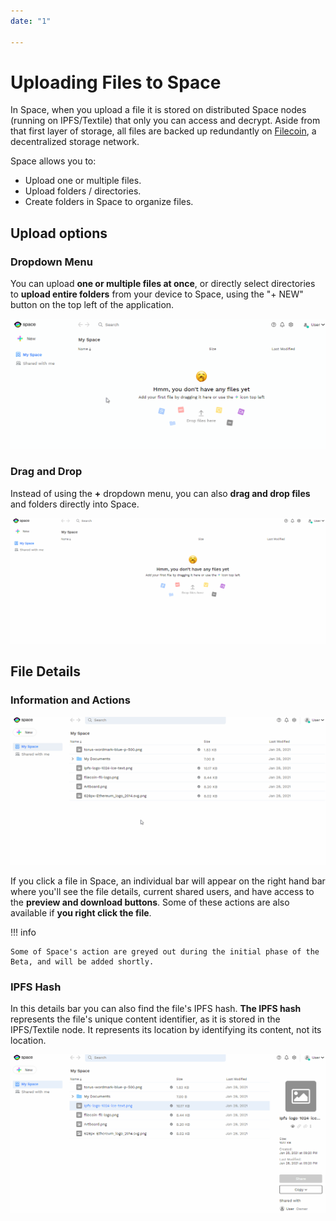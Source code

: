 ```yaml
---
date: "1"

---
```

<script>
  window.intercomSettings = {
    app_id: "ywevvpcu"
  };
</script>

<script>
// We pre-filled your app ID in the widget URL: 'https://widget.intercom.io/widget/ywevvpcu'
(function(){var w=window;var ic=w.Intercom;if(typeof ic==="function"){ic('reattach_activator');ic('update',w.intercomSettings);}else{var d=document;var i=function(){i.c(arguments);};i.q=[];i.c=function(args){i.q.push(args);};w.Intercom=i;var l=function(){var s=d.createElement('script');s.type='text/javascript';s.async=true;s.src='https://widget.intercom.io/widget/ywevvpcu';var x=d.getElementsByTagName('script')[0];x.parentNode.insertBefore(s,x);};if(w.attachEvent){w.attachEvent('onload',l);}else{w.addEventListener('load',l,false);}}})();
</script>

# Uploading Files to Space

In Space, when you upload a file it is stored on distributed Space nodes (running on IPFS/Textile) that only you can access and decrypt. Aside from that first layer of storage, all files are backed up redundantly on [Filecoin](https://filecoin.io/), a decentralized storage network.

Space allows you to:

- Upload one or multiple files.
- Upload folders / directories.
- Create folders in Space to organize files.

## Upload options
### Dropdown Menu
You can upload **one or multiple files at once**, or directly select directories to **upload entire folders** from your device to Space, using the "+ NEW" button on the top left of the application.

![](imgs/dropdown.gif)

### Drag and Drop
Instead of using the **+** dropdown menu, you can also **drag and drop files** and folders directly into Space.

![](imgs/dragdrop.gif)

## File Details
### Information and Actions

![](imgs/clickdetail.gif)

If you click a file in Space, an individual bar will appear on the right hand bar where you'll see the file details, current shared users, and have access to the **preview and download buttons**. Some of these actions are also available if **you right click the file**.

!!! info

    Some of Space's action are greyed out during the initial phase of the Beta, and will be added shortly.

### IPFS Hash

In this details bar you can also find the file's IPFS hash. **The IPFS hash** represents the file's unique content identifier, as it is stored in the IPFS/Textile node. It represents its location by identifying its content, not its location.

![](imgs/ipfshash.gif)